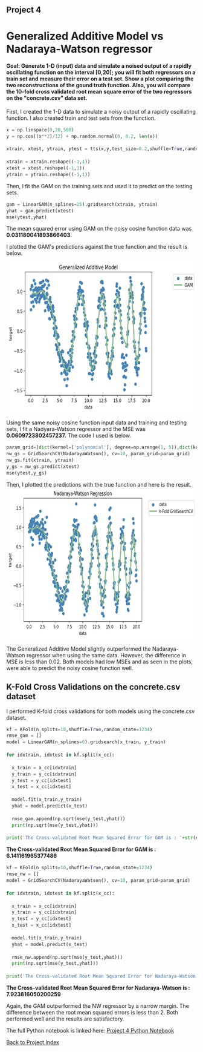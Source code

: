 ## Project 4
# Generalized Additive Model vs Nadaraya-Watson regressor
#### Goal: Generate 1-D (input) data and simulate a noised output of a rapidly oscillating function on the interval [0,20]; you will fit both regressors on a train set and measure their error on a test set. Show a plot comparing the two reconstructions of the gound truth function. Also, you will compare the 10-fold cross validated root mean square error of the two regressors on the "concrete.csv" data set.


First, I created the 1-D data to simulate a noisy output of a rapidly oscillating function. I also created train and test sets from the function.
```Python
x = np.linspace(0,20,500)
y = np.cos((x**2)/12) + np.random.normal(0, 0.2, len(x))

xtrain, xtest, ytrain, ytest = tts(x,y,test_size=0.2,shuffle=True,random_state=123)

xtrain = xtrain.reshape((-1,1))
xtest = xtest.reshape((-1,1))
ytrain = ytrain.reshape((-1,1))
```
Then, I fit the GAM on the training sets and used it to predict on the testing sets. 
```Python
gam = LinearGAM(n_splines=25).gridsearch(xtrain, ytrain)
yhat = gam.predict(xtest)
mse(ytest,yhat)
```
The mean squared error using GAM on the noisy cosine function data was **0.031180041893866403.**

I plotted the GAM's predictions against the true function and the result is below.

<img src="project4plots/gam1.png" width="700" height="400" /> 

Using the same noisy cosine function input data and training and testing sets, I fit a Nadyara-Watson regressor and the MSE was **0.0609723802457237.** The code I used is below.
```Python
param_grid=[dict(kernel=['polynomial'], degree=np.arange(1, 5)),dict(kernel=['rbf'], gamma=np.logspace(-5, 5, 100))]
nw_gs = GridSearchCV(NadarayaWatson(), cv=10, param_grid=param_grid)
nw_gs.fit(xtrain, ytrain)
y_gs = nw_gs.predict(xtest)
mse(ytest,y_gs)
```
Then, I plotted the predictions with the true function and here is the result. 
<img src="project4plots/download.png" width="700" height="400" /> 

The Generalized Additive Model slightly outperformed the Nadaraya-Watson regressor when using the same data. However, the difference in MSE is less than 0.02. Both models had low MSEs and as seen in the plots, were able to predict the noisy cosine function well.

## K-Fold Cross Validations on the concrete.csv dataset
I performed K-fold cross validations for both models using the concrete.csv dataset. 

```Python
kf = KFold(n_splits=10,shuffle=True,random_state=1234)
rmse_gam = []
model = LinearGAM(n_splines=6).gridsearch(x_train, y_train)

for idxtrain, idxtest in kf.split(x_cc):

  x_train = x_cc[idxtrain]
  y_train = y_cc[idxtrain]
  y_test = y_cc[idxtest]
  x_test = x_cc[idxtest]

  model.fit(x_train,y_train)
  yhat = model.predict(x_test)

  rmse_gam.append(np.sqrt(mse(y_test,yhat)))
  print(np.sqrt(mse(y_test,yhat)))

print('The Cross-validated Root Mean Squared Error for GAM is : '+str(np.mean(rmse_gam)))
```
**The Cross-validated Root Mean Squared Error for GAM is : 6.141161965377486**
```Python
kf = KFold(n_splits=10,shuffle=True,random_state=1234)
rmse_nw = []
model = GridSearchCV(NadarayaWatson(), cv=10, param_grid=param_grid)

for idxtrain, idxtest in kf.split(x_cc):

  x_train = x_cc[idxtrain]
  y_train = y_cc[idxtrain]
  y_test = y_cc[idxtest]
  x_test = x_cc[idxtest]

  model.fit(x_train,y_train)
  yhat = model.predict(x_test)

  rmse_nw.append(np.sqrt(mse(y_test,yhat)))
  print(np.sqrt(mse(y_test,yhat)))

print('The Cross-validated Root Mean Squared Error for Nadaraya-Watson is : '+str(np.mean(rmse_nw)))
```
**The Cross-validated Root Mean Squared Error for Nadaraya-Watson is : 7.923816050200259**

Again, the GAM outperformed the NW regressor by a narrow margin. The difference between the root mean squared errors is less than 2. Both performed well and the results are satisfactory.


The full Python notebook is linked here: [Project 4 Python Notebook](https://colab.research.google.com/drive/1ebOupXyfsGmEniptGgDYWkgbXsjIA4wj#scrollTo=3uYzP-09me9L)

[Back to Project Index](https://sofia-huang.github.io/DATA441/)
